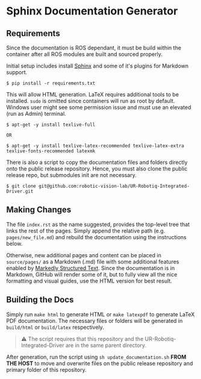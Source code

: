 # Sphinx Documentation Generator

## Requirements

Since the documentation is ROS dependant, it must be build within the container after all ROS modules
are built and sourced properly.

Initial setup includes install [Sphinx](https://www.sphinx-doc.org/en/master/) and some of it's plugins for Markdown support.

```console
$ pip install -r requirements.txt
```

This will allow HTML generation. LaTeX requires additional tools to be installed. `sudo` is omitted since containers
will run as root by default. Windows user might see some permission issue and must use an elevated (run as Admin) terminal.

```console
$ apt-get -y install texlive-full

OR

$ apt-get -y install texlive-latex-recommended texlive-latex-extra texlive-fonts-recommended latexmk
```

There is also a script to copy the documentation files and folders directly onto the public release repository. Hence, you must
also clone the public release repo, but submodules init are not necessary.

```console
$ git clone git@github.com:robotic-vision-lab/UR-Robotiq-Integrated-Driver.git
```

## Making Changes

The file `index.rst` as the name suggested, provides the top-level tree that links the rest of the pages. Simply append the relative path (e.g. `pages/new_file.md`) and
rebuild the documentation using the instructions below.

Otherwise, new additional pages and content can be placed in `source/pages/` as a Markdown (.md) file with some additional features enabled by [Markedly Structured Text](https://myst-parser.readthedocs.io/en/latest/sphinx/intro.html). Since the documentation is in Markdown, GitHub will render some of it, but to fully view all the nice formatting and visual guides, use the HTML version for best result.

## Building the Docs

Simply run `make html` to generate HTML or `make latexpdf` to generate LaTeX PDF documentation. The necessary files or folders
will be generated in `build/html` or `build/latex` respectively.

> :warning: The script requires that this repository and the UR-Robotiq-Integrated-Driver are in the same parent directory.

After generation, run the script using `sh update_documentation.sh` **FROM THE HOST** to move and overwrite files on the public release repository and primary folder of this repository.
